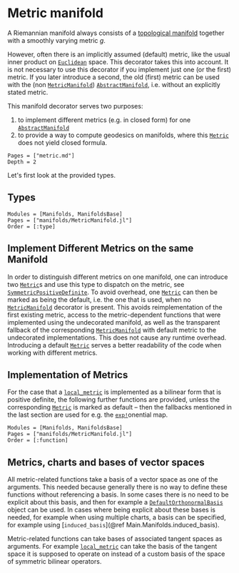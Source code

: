 # Metric manifold

A Riemannian manifold always consists of a [topological manifold](https://en.wikipedia.org/wiki/Topological_manifold) together with a smoothly varying metric $g$.

However, often there is an implicitly assumed (default) metric, like the usual inner product on [`Euclidean`](@ref) space.
This decorator takes this into account.
It is not necessary to use this decorator if you implement just one (or the first) metric.
If you later introduce a second, the old (first) metric can be used with the (non [`MetricManifold`](@ref)) [`AbstractManifold`](@ref), i.e. without an explicitly stated metric.

This manifold decorator serves two purposes:

1. to implement different metrics (e.g. in closed form) for one [`AbstractManifold`](@ref)
2. to provide a way to compute geodesics on manifolds, where this [`Metric`](@ref) does not yield closed formula.

```@contents
Pages = ["metric.md"]
Depth = 2
```

Let's first look at the provided types.

## Types

```@autodocs
Modules = [Manifolds, ManifoldsBase]
Pages = ["manifolds/MetricManifold.jl"]
Order = [:type]
```

## Implement Different Metrics on the same Manifold

In order to distinguish different metrics on one manifold, one can introduce two [`Metric`](@ref)s and use this type to dispatch on the metric, see [`SymmetricPositiveDefinite`](@ref).
To avoid overhead, one [`Metric`](@ref) can then be marked as being the default, i.e. the one that is used, when no [`MetricManifold`](@ref) decorator is present.
This avoids reimplementation of the first existing metric, access to the metric-dependent functions that were implemented using the undecorated manifold, as well as the transparent fallback of the corresponding [`MetricManifold`](@ref) with default metric to the undecorated implementations.
This does not cause any runtime overhead.
Introducing a default [`Metric`](@ref) serves a better readability of the code when working with different metrics.

## Implementation of Metrics

For the case that a [`local_metric`](@ref) is implemented as a bilinear form that is positive definite, the following further functions are provided, unless the corresponding [`Metric`](@ref) is marked as default – then the fallbacks mentioned in the last section are used for e.g. the [`exp!`](@ref)onential map.

```@autodocs
Modules = [Manifolds, ManifoldsBase]
Pages = ["manifolds/MetricManifold.jl"]
Order = [:function]
```

## Metrics, charts and bases of vector spaces

All metric-related functions take a basis of a vector space as one of the arguments. This needed because generally there is no way to define these functions without referencing a basis. In some cases there is no need to be explicit about this basis, and then for example a [`DefaultOrthonormalBasis`](@ref) object can be used. In cases where being explicit about these bases is needed, for example when using multiple charts, a basis can be specified, for example using [`induced_basis`](@ref Main.Manifolds.induced_basis).

Metric-related functions can take bases of associated tangent spaces as arguments. For example [`local_metric`](@ref) can take the basis of the tangent space it is supposed to operate on instead of a custom basis of the space of symmetric bilinear operators.
